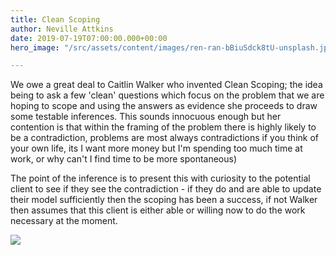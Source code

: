 ```yaml
---
title: Clean Scoping
author: Neville Attkins
date: 2019-07-19T07:00:00.000+00:00
hero_image: "/src/assets/content/images/ren-ran-bBiuSdck8tU-unsplash.jpg"

---
```

We owe a great deal to Caitlin Walker who invented Clean Scoping; the idea being to ask a few 'clean' questions which focus on the problem that we are hoping to scope and using the answers as evidence she proceeds to draw some testable inferences. This sounds innocuous enough but her contention is that within the framing of the problem there is highly likely to be a contradiction, problems are most always contradictions if you think of your own life, its I want more money but I'm spending too much time at work, or why can't I find time to be more spontaneous) 

The point of the inference is to present this with curiosity to the potential client to see if they see the contradiction - if they do and are able to update their model sufficiently then the scoping has been a success, if not Walker then assumes that this client is either able or willing now to do the work necessary at the moment.    

  
![](/src/assets/content/images/igor-son-FV_PxCqgtwc-unsplash.jpg)